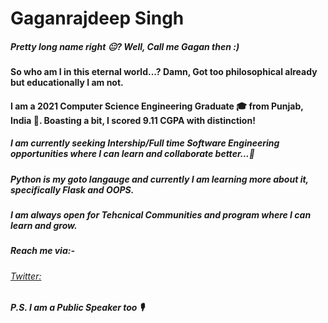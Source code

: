 # Gaganrajdeep Singh
##### Pretty long name right 😐? Well, Call me Gagan then :)

#### So who am I in this eternal world...? Damn, Got too philosophical already but educationally I am not.
#### I am a 2021 Computer Science Engineering Graduate 🎓 from Punjab, India 💖. Boasting a bit, I scored 9.11 CGPA with distinction!

##### I am currently seeking Intership/Full time Software Engineering opportunities where I can learn and collaborate better...💼
##### Python is my goto langauge and currently I am learning more about it, specifically Flask and OOPS.

##### I am always open for Tehcnical Communities and program where I can learn and grow.
##### Reach me via:- 
###### [Twitter:](https://twitter.com/__gaganraj__)

##### P.S. I am a Public Speaker too 🎙


<!--
**git-gagan/git-gagan** is a ✨ _special_ ✨ repository because its `README.md` (this file) appears on your GitHub profile.

Here are some ideas to get you started:

- 🔭 I’m currently working on ...
- 🌱 I’m currently learning ...
- 👯 I’m looking to collaborate on ...
- 🤔 I’m looking for help with ...
- 💬 Ask me about ...
- 📫 How to reach me: ...
- 😄 Pronouns: ...
- ⚡ Fun fact: ...
-->
